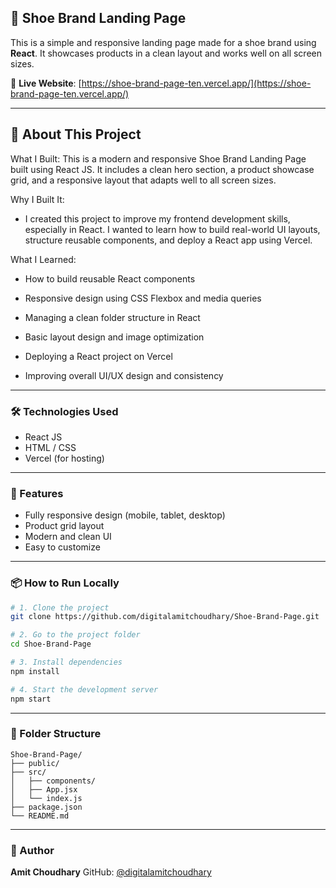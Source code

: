  ## 👟 Shoe Brand Landing Page

This is a simple and responsive landing page made for a shoe brand using **React**. It showcases products in a clean layout and works well on all screen sizes.

🔗 **Live Website**: [https://shoe-brand-page-ten.vercel.app/](https://shoe-brand-page-ten.vercel.app/)

---

 ## 📖 About This Project

What I Built:
This is a modern and responsive Shoe Brand Landing Page built using React JS. It includes a clean hero section, a product showcase grid, and a responsive layout that adapts well to all screen sizes.

Why I Built It:
* I created this project to improve my frontend development skills, especially in React. I wanted to learn how to build real-world UI layouts, structure reusable components, and deploy a React app using Vercel.

What I Learned:

* How to build reusable React components

* Responsive design using CSS Flexbox and media queries

* Managing a clean folder structure in React

* Basic layout design and image optimization

* Deploying a React project on Vercel

* Improving overall UI/UX design and consistency



---


### 🛠️ Technologies Used

* React JS
* HTML / CSS
* Vercel (for hosting)

---

### 📸 Features

* Fully responsive design (mobile, tablet, desktop)
* Product grid layout
* Modern and clean UI
* Easy to customize

---

### 📦 How to Run Locally

```bash
# 1. Clone the project
git clone https://github.com/digitalamitchoudhary/Shoe-Brand-Page.git

# 2. Go to the project folder
cd Shoe-Brand-Page

# 3. Install dependencies
npm install

# 4. Start the development server
npm start
```

---

### 📁 Folder Structure

```
Shoe-Brand-Page/
├── public/
├── src/
│   ├── components/
│   ├── App.jsx
│   └── index.js
├── package.json
└── README.md
```

---

### 👤 Author

**Amit Choudhary**
GitHub: [@digitalamitchoudhary](https://github.com/digitalamitchoudhary)
